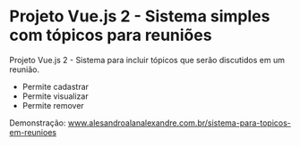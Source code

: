 # Projeto Vue.js 2 - Sistema simples com tópicos para reuniões

Projeto Vue.js 2 - Sistema para incluir tópicos que serão discutidos em um reunião.

- Permite cadastrar
- Permite visualizar
- Permite remover

Demonstração: <a href="http://protux.pe.hu/pesquisa/" target="_blank"> www.alesandroalanalexandre.com.br/sistema-para-topicos-em-reunioes </a>
